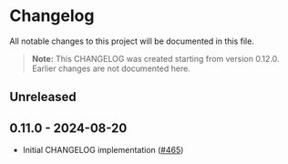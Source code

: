 # Changelog

All notable changes to this project will be documented in this file.

> **Note:** This CHANGELOG was created starting from version 0.12.0. Earlier changes are not documented here.

## Unreleased

## 0.11.0 - 2024-08-20

- Initial CHANGELOG implementation ([#465](https://github.com/aws-observability/aws-otel-python-instrumentation/pull/465))